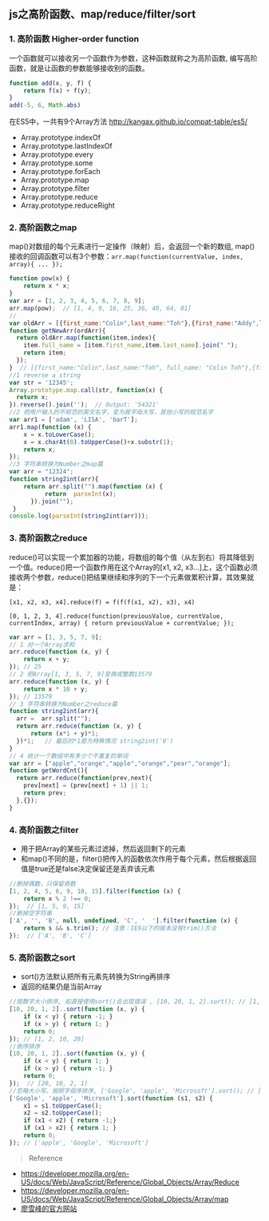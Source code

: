 ## js之高阶函数、map/reduce/filter/sort

### 1. 高阶函数 Higher-order function

一个函数就可以接收另一个函数作为参数，这种函数就称之为高阶函数, 编写高阶函数，就是让函数的参数能够接收别的函数。

```javascript
function add(x, y, f) {
    return f(x) + f(y);
}
add(-5, 6, Math.abs)
```

在ES5中，一共有9个Array方法 http://kangax.github.io/compat-table/es5/

- Array.prototype.indexOf
- Array.prototype.lastIndexOf
- Array.prototype.every
- Array.prototype.some
- Array.prototype.forEach
- Array.prototype.map
- Array.prototype.filter
- Array.prototype.reduce
- Array.prototype.reduceRight

### 2. 高阶函数之map

map()对数组的每个元素进行一定操作（映射）后，会返回一个新的数组, map()接收的回调函数可以有3个参数：`arr.map(function(currentValue, index, array){ ... });`

```javascript
function pow(x) {
    return x * x;
}
var arr = [1, 2, 3, 4, 5, 6, 7, 8, 9];
arr.map(pow);  // [1, 4, 9, 16, 25, 36, 49, 64, 81]
//
var oldArr = [{first_name:"Colin",last_name:"Toh"},{first_name:"Addy",last_name:"Osmani"},{first_name:"Yehuda",last_name:"Katz"}];
function getNewArr(ordArr){
  return oldArr.map(function(item,index){
    item.full_name = [item.first_name,item.last_name].join(" ");
    return item;
  });
}  // [{first_name:"Colin",last_name:"Toh", full_name: "Colin Toh"},{first_name:"Addy",last_name:"Osmani", full_name: "Addy Osmani"},{first_name:"Yehuda",last_name:"Katz", full_name: "Yehuda Katz"}];
//1 reverse a string
var str = '12345';
Array.prototype.map.call(str, function(x) {
  return x;
}).reverse().join('');  // Output: '54321'
//2 把用户输入的不规范的英文名字，变为首字母大写，其他小写的规范名字
var arr1 = ['adam', 'LISA', 'barT'];
arr1.map(function (x) {
    x = x.toLowerCase();
    x = x.charAt(0).toUpperCase()+x.substr(1);
    return x;
});
//3 字符串转换为Number之map篇
var arr = "12324";
function string2int(arr){
    return arr.split("").map(function (x) {
          return  parseInt(x);
      }).join("");
 }
console.log(parseInt(string2int(arr)));  
```

### 3. 高阶函数之reduce

reduce()可以实现一个累加器的功能，将数组的每个值（从左到右）将其降低到一个值。reduce()把一个函数作用在这个Array的[x1, x2, x3...]上，这个函数必须接收两个参数，reduce()把结果继续和序列的下一个元素做累积计算，其效果就是：

`[x1, x2, x3, x4].reduce(f) = f(f(f(x1, x2), x3), x4)`

`[0, 1, 2, 3, 4].reduce(function(previousValue, currentValue, currentIndex, array) {
  return previousValue + currentValue;
});`

```javascript
var arr = [1, 3, 5, 7, 9];
// 1 对一个Array求和
arr.reduce(function (x, y) {
    return x + y;
}); // 25
// 2 把Array[1, 3, 5, 7, 9]变换成整数13579
arr.reduce(function (x, y) {
    return x * 10 + y;
}); // 13579
// 3 字符串转换为Number之reduce篇
function string2int(arr){ 
  arr =  arr.split("");
  return arr.reduce(function (x, y) {
      return (x*1 + y)*1;
  })*1;   // 最后的*1是为特殊情况 string2int('0')
}
// 4 统计一个数组中有多少个不重复的单词
var arr = ["apple","orange","apple","orange","pear","orange"];
function getWordCnt(){
  return arr.reduce(function(prev,next){
    prev[next] = (prev[next] + 1) || 1;
    return prev;
  },{});
}
```

### 4. 高阶函数之filter

- 用于把Array的某些元素过滤掉，然后返回剩下的元素
- 和map()不同的是，filter()把传入的函数依次作用于每个元素，然后根据返回值是true还是false决定保留还是丢弃该元素

```JavaScript
//删掉偶数，只保留奇数
[1, 2, 4, 5, 6, 9, 10, 15].filter(function (x) {
    return x % 2 !== 0;
});  // [1, 5, 9, 15]
//删掉空字符串
['A', '', 'B', null, undefined, 'C', '  '].filter(function (x) {
    return s && s.trim(); // 注意：IE9以下的版本没有trim()方法
});  // ['A', 'B', 'C']
```

### 5. 高阶函数之sort

- sort()方法默认把所有元素先转换为String再排序
- 返回的结果仍是当前Array

```JavaScript
//按数字大小排序, 如直接使用sort()会出现错误 , [10, 20, 1, 2].sort(); // [1, 10, 2, 20]
[10, 20, 1, 2]..sort(function (x, y) {
    if (x < y) { return -1; }
    if (x > y) { return 1; }
    return 0;
}); // [1, 2, 10, 20]
//倒序排序
[10, 20, 1, 2]..sort(function (x, y) {
    if (x < y) { return 1; }
    if (x > y) { return -1; }
    return 0;
});  // [20, 10, 2, 1]
//忽略大小写，按照字母序排序, ['Google', 'apple', 'Microsoft'].sort(); // ['Google', 'Microsoft", 'apple']
['Google', 'apple', 'Microsoft'].sort(function (s1, s2) {
    x1 = s1.toUpperCase();
    x2 = s2.toUpperCase();
    if (x1 < x2) { return -1;}
    if (x1 > x2) { return 1; }
    return 0;
}); // ['apple', 'Google', 'Microsoft']
```

> Reference

- https://developer.mozilla.org/en-US/docs/Web/JavaScript/Reference/Global_Objects/Array/Reduce
- https://developer.mozilla.org/en-US/docs/Web/JavaScript/Reference/Global_Objects/Array/map
- [廖雪峰的官方网站](http://www.liaoxuefeng.com/wiki/001434446689867b27157e896e74d51a89c25cc8b43bdb3000/001434499355829ead974e550644e2ebd9fd8bb1b0dd721000)

